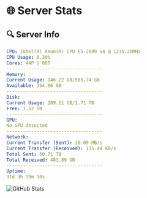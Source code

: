 # 🌐 Server Stats
## 🔍 Server Info
```yaml
CPU: Intel(R) Xeon(R) CPU E5-2699 v4 @ 1235.20MHz
CPU Usage: 0.30%
Cores: 44P | 88T
-----------------------------------
Memory:
Current Usage: 146.22 GB/503.74 GB
Available: 354.06 GB
-----------------------------------
Disk:
Current Usage: 109.11 GB/1.71 TB
Free: 1.52 TB
-----------------------------------
GPU:
No GPU detected
-----------------------------------
Network:
Current Transfer (Sent): 20.09 MB/s
Current Transfer (Received): 135.44 KB/s
Total Sent: 50.71 TB
Total Received: 483.89 GB
-----------------------------------
Uptime:
31d 3h 19m 10s
```
![GitHub Stats](https://img.shields.io/badge/Updated-2025-04-08_00:41:59-blue)